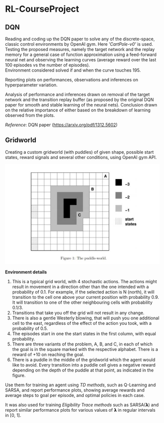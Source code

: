 # RL-CourseProject

## DQN
Reading and coding up the DQN paper to solve any of the discrete-space, classic control environments by OpenAI gym. Here *'CartPole-v0'* is used. Testing the proposed measures, namely the target network and the replay memory for a general case of function approximation using a feed-forward neural net and observing the learning curves (average reward over the last 100 episodes vs the number of episodes). <br/>
Environment considered solved if and when the curve touches 195.

Reporting plots on performances, observations and inferences on hyperparameter variation. 

Analysis of performance and inferences drawn on removal of the target network and the transition replay buffer (as proposed by the original DQN paper for smooth and stable learning of the neural nets). Conclusion drawn on the relative importance of either based on the breakdown of learning observed from the plots.  

*Reference*: DQN paper (https://arxiv.org/pdf/1312.5602)

## Gridworld
Creating a custom gridworld (with
puddles) of given shape, possible start states, reward signals and several
other conditions, using OpenAI gym API. 

![The puddle world](https://github.com/Anshu1245/RL-CourseProject/blob/master/Gridworld/the_puddle_world.jpeg)

**Environment details**
1. This is a typical grid world, with 4 stochastic actions. The actions might result in
movement in a direction other than the one intended with a probability of 0.1. For
example, if the selected action is N (north), it will transition to the cell one above your
current position with probability 0.9. It will transition to one of the other neighbouring
cells with probability 0.1/3.
2. Transitions that take you off the grid will not result in any change.
3. There is also a gentle Westerly blowing, that will push you one additional cell to the
east, regardless of the effect of the action you took, with a probability of 0.5. 
4. The episodes start in one the start states in the first column, with equal probability.
5. There are three variants of the problem, A, B, and C, in each of which the goal is in
the square marked with the respective alphabet. There is a reward of +10 on reaching
the goal.
6. There is a puddle in the middle of the gridworld which the agent would like to avoid.
Every transition into a puddle cell gives a negative reward depending on the depth of
the puddle at that point, as indicated in the figure.

Use them for training an
agent using *TD methods*, such as Q-Learning and SARSA, and report
performance plots, showing average rewards and average steps to goal per
episode, and optimal policies in each case.

It was also used for training
*Eligibility Trace methods* such as SARSA(𝝺) and report similar
performance plots for various values of 𝝺 in regular intervals in [0, 1].
